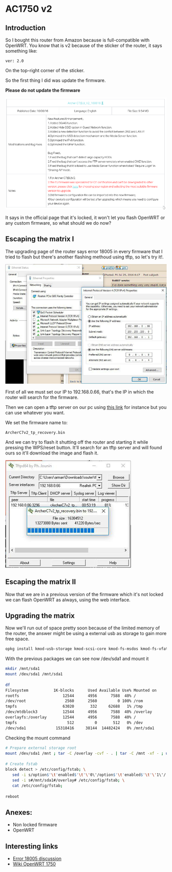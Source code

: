 # AC1750 v2

## Introduction

So I bought this router from Amazon because is full-compatible with OpenWRT. You know that is v2 because of the sticker of the router, it says something like:
```
ver: 2.0
```
On the top-right corner of the sticker.

So the first thing I did was update the firmware.

__Please do not update the firmware__

![fuck.png](fuck.png)

It says in the official page that it's locked, it won't let you flash OpenWRT or any custom firmware, so what should we do now?

## Escaping the matrix I

The upgrading page of the router says error 18005 in every firmware that I tried to flash but there's another flashing methoud using tftp, so let's try it!.

![1.jpg](1.jpg)

First of all we must set our IP to 192.168.0.66, that's the IP in which the router will search for the firmware.

Then we can open a tftp server on our pc using [this link](http://tftpd32.jounin.net/tftpd32_download.html) for instance but you can use whatever you want.

We set the firmware name to:
```
ArcherC7v2_tp_recovery.bin
```

And we can try to flash it shutting off the router and starting it while pressing the WPS/reset button. It'll search for an tftp server and will found ours so it'll download the image and flash it.

![2.jpg](2.jpg)

## Escaping the matrix II

Now that we are in a previous version of the firmware which it's not locked we can flash OpenWRT as always, using the web interface.

## Upgrading the matrix

Now we'll run out of space pretty soon because of the limited memory of the router, the answer might be using a external usb as storage to gain more free space.

```bash
opkg install kmod-usb-storage kmod-scsi-core kmod-fs-msdos kmod-fs-vfat block-mount usbutils kmod-usb-core kmod-usb2 file kmod-nls-iso8859-1 kmod-nls-cp437 kmod-fs-ext4
```
With the previous packages we can see now /dev/sda1 and mount it

```bash
mkdir /mnt/sda1
mount /dev/sda1 /mnt/sda1

df
Filesystem           1K-blocks      Used Available Use% Mounted on
rootfs                   12544      4956      7588  40% /
/dev/root                 2560      2560         0 100% /rom
tmpfs                    63020       332     62688   1% /tmp
/dev/mtdblock3           12544      4956      7588  40% /overlay
overlayfs:/overlay       12544      4956      7588  40% /
tmpfs                      512         0       512   0% /dev
/dev/sda1             15318416     38144  14482424   0% /mnt/sda1
```

Checking the mount command

```bash
# Prepare external storage root
mount /dev/sda1 /mnt ; tar -C /overlay -cvf - . | tar -C /mnt -xf - ; umount /mnt

# Create fstab
block detect > /etc/config/fstab; \
   sed -i s/option$'\t'enabled$'\t'\'0\'/option$'\t'enabled$'\t'\'1\'/ /etc/config/fstab; \
   sed -i s#/mnt/sda1#/overlay# /etc/config/fstab; \
   cat /etc/config/fstab;

reboot
```



## Anexes:

* Non locked firmware
* OpenWRT

## Interesting links

* [Error 18005 discussion](http://www.dd-wrt.com/phpBB2/viewtopic.php?t=287073&postdays=0&postorder=asc&start=30)
* [Wiki OpenWRT 1750](https://wiki.openwrt.org/toh/tp-link/tl-wdr7500)
